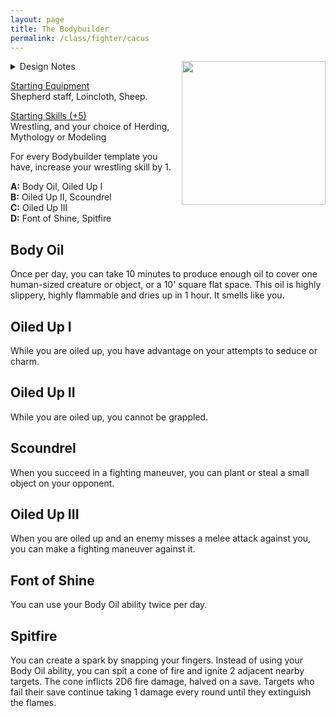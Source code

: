 ```yaml
---
layout: page
title: The Bodybuilder
permalink: /class/fighter/cacus
---
```


<img align="right" width=230px src="https://images.fineartamerica.com/images-medium-large/hercules-granger.jpg">

<details markdown="1">
<summary>Design Notes</summary>
*This was initially a monster class for the [Cacus](https://saltygoo.github.io/monsters/cacus). In greco-roman mythology, Cacus was a cattle-stealing, fire-breathing giant who fought Hercules. Expending on the [Creature Compendium](https://www.drivethrurpg.com/product/147588/CC1-Creature-Compendium) adaptation of this myth into a DnD monster, I wanted to play on the trope of the handsome ancient greek shepherd who is also an olympian, and make it an asshole jock type of monster. — SaltyGoo*
</details>

<ins>Starting Equipment</ins><br>
Shepherd staff, Loincloth, Sheep.

<ins>Starting Skills (+5)</ins><br>
Wrestling, and your choice of Herding, Mythology or Modeling

For every Bodybuilder template you have, increase your wrestling skill by 1.

**A:** Body Oil, Oiled Up I<br>
**B:** Oiled Up II, Scoundrel<br>
**C:** Oiled Up III<br>
**D:** Font of Shine, Spitfire<br>

## Body Oil
Once per day, you can take 10 minutes to produce enough oil to cover one human-sized creature or object, or a 10' square flat space. This oil is highly slippery, highly flammable and dries up in 1 hour. It smells like you.
## Oiled Up I
While you are oiled up, you have advantage on your attempts to seduce or charm.
## Oiled Up II
While you are oiled up, you cannot be grappled.
## Scoundrel
When you succeed in a fighting maneuver, you can plant or steal a small object on your opponent.
## Oiled Up III
When you are oiled up and an enemy misses a melee attack against you, you can make a fighting maneuver against it.
## Font of Shine
You can use your Body Oil ability twice per day.
## Spitfire
You can create a spark by snapping your fingers. Instead of using your Body Oil ability, you can spit a cone of fire and ignite 2 adjacent nearby targets. The cone inflicts 2D6 fire damage, halved on a save. Targets who fail their save continue taking 1 damage every round until they extinguish the flames.
